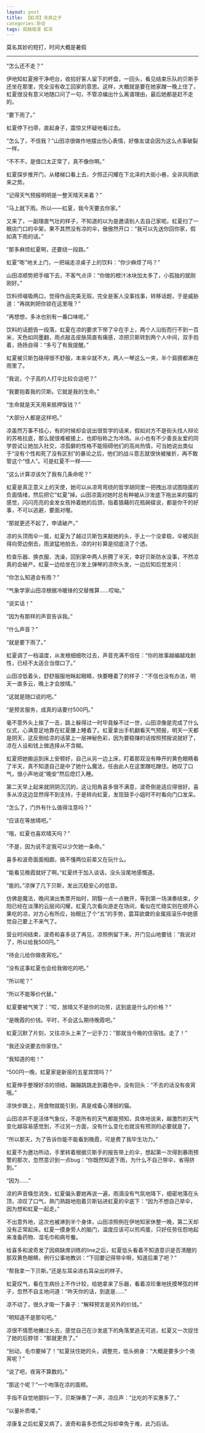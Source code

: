 ```yaml
---
layout: post
title: 【虹凉】天弃之子
categories:杂论
tags: 孤独摇滚 虹凉
---
```

莫名其妙的短打，时间大概是暑假


---


“怎么还不走？”

伊地知虹夏擦干净吧台，收拾好客人留下的杯盘，一回头，看见结束乐队的贝斯手还坐在那里，完全没有收工回家的意思。这样，大概就是要在她家蹭一晚上住了，虹夏很没有意义地随口问了一句，不管凉编出什么离谱理由，最后她都是赶不走的。

“要下雨了。”

虹夏停下扫帚，直起身子，震惊又怀疑地看过去。

“怎么了，不信我？”山田凉很做作地摆出伤心表情，好像友谊会因为这么点事破裂一样。

“不不不，是借口太正常了，真不像你啊。”

虹夏探步推开门，从楼梯口看上去，夕照正闪耀在下北泽的大街小巷，全非风雨欲来之势。

“记得天气预报明明是一整天晴天来着？”

“马上就下雨。所以——虹夏，我今天要去你家。”

又来了，一副理直气壮的样子，不知道的以为是邀请别人去自己家呢。虹夏扫了一眼店门口的伞架，果不其然没有凉的伞，傲傲然开口：“我可以先送你回你家，假如真下雨的话。”

“那多麻烦虹夏啊，还要绕一段路。”

虹夏“嘭”地关上门，一把端走凉桌子上的饮料：“你少麻烦了吗？”

山田凉顺势把手缩下去，不客气点评：“你做的橙汁冰块加太多了，小孤独的就刚刚好。”

饮料师啜吸两口，觉得作品完美无瑕，完全是客人没事找事，转移话题，于是威胁道：“再挑刺把你锁在这里哦？”

“再想想，多冰也别有一番口味呢。”

 



饮料的话题告一段落，虹夏在凉的要求下带了伞在手上，两个人沿街而行不到一百米，天色如同墨翻，雨点敲击皮肤简直有痛感，凉把贝斯转到两个人中间，双手抱着，扬扬自得：“多亏了有我提醒。”

虹夏被贝斯包硌得很不舒服，本来伞就不大，两人一琴这么一夹，半个肩膀都淋在雨里了。

“我说，个子高的人打伞比较合适吧？”

“我要抱着我的贝斯。它就是我的生命。”

“生命就是天天用来抵押饭钱？”

“大部分人都是这样吧。”

凉虽然万事不挂心，有的时候却会说出很哲学的话来，假如对方不是街头找人辩论的苏格拉底，那么就很难被接上，也即俗称之为冷场。从小也有不少善良友爱的同学尝试让她加入社交，凉孤僻的性格不能阻碍他们的高尚热情，可当她说出类似于“没有个性和死了没有区别”的暴论之后，他们的战斗意志就很快被摧折，再不敢管这个“怪人”。可是虹夏不一样——

“这么计算凉该欠了我有几条命呢？”

虹夏是真正意义上的天使，她可以从凉弯弯绕的哲学胡同里一把拽出凉试图隐匿的负面情绪，然后把它“虹夏”掉。山田凉面对她时总有种被从沙发底下拖出来的猫的感觉，闪闪亮亮的金发女孩拎着她的后颈，指着狼藉的花瓶碗碟说，都是你干的好事，不可以逃避，要面对喔。

“那就更还不起了，申请破产。”

凉的头顶雨伞一晃，虹夏为了越过贝斯包来敲她的头，手上一个没拿稳，伞被风刮得向旁边倒去，雨波猛地拍去，凉的衬衫算是彻底浇了个透。

 



检查乐器、换衣服、洗澡，回到家中两人折腾了半天，幸好贝斯防水没事，不然凉真的会破产。虹夏一边给坐在沙发上弹琴的凉吹头发，一边后知后觉发问：

“你怎么知道会有雨？”

“气象学家山田凉根据冷暖锋的交替推算……哎呦。”

“说实话！”

“因为有那样的声音告诉我。”

“什么声音？”

“就是要下雨了。”

虹夏调了一档温度，从发根细细吹过去，声音充满不信任：“你的故事越编越戏剧性，已经不太适合当借口了。”

山田凉低着头，舒舒服服地眯起眼睛，快要睡着了的样子：“不信也没有办法，明天一直多云，晚上才会放晴。”

“这就是随口说的吧。”

“是预言服务，成真的话要付500円。”

毫不意外头上挨了一击，路上躲得过一时毕竟躲不过一世，山田凉像是完成了什么仪式，心满意足地靠在虹夏腰上睡着了。虹夏拿出手机翻看天气预报，明天一天都是阴天，这反倒给凉的话蒙上一层神秘色彩，因为要稳赚的话按照预报说就好了，凉在人设和钱上做选择从不含糊。

虹夏把她搬运到床上安顿好，自己从另一边上床，盯着那双没有睁开的黄色眼睛看了半天，真不知道自己是中了她什么魔法，任由此人在这里蹭吃蹭住。她叹了口气，很小声地说“晚安”然后熄灯入睡。

 



第二天早上起来就阴阴沉沉的，这让阳角喜多很不满意，波奇倒是适应得很好。喜多从凉这边显然得不到支持，于是转向虹夏，发现鼓手小姐时不时看向门口发呆。

“怎么了，门外有什么值得注意吗？”

“应该在等放晴吧。”

“哦，虹夏也喜欢晴天吗？”

“不是，因为说不定我可以少欠她一条命。”

喜多和波奇面面相觑，搞不懂两位前辈又在玩什么。

“能看见晚霞就好了啊。”虹夏终于加入谈话，没头没尾地感慨道。

“能的。”凉弹了几下贝斯，发出沉稳安心的低音。

仿佛是魔法，晚间演出售票开始时，阴翳一点一点散开，等到第一场演奏结束，夕阳已经在淡薄的云层间闪耀，虹夏几次看向游走在场间，看似在忙碌实则在顺开心果吃的凉，对方心有所应，抬眼比了个“五”的手势，震耳欲聋的金属摇滚乐中她感觉自己要上不来气了。

营业时间结束，波奇和喜多说了再见，凉照例留下来，开门见山地要钱：“我说对了，所以给我500円。”

“待会儿给你做夜宵吃。”

“没有这事虹夏也会给我做吃的吧。”

“所以呢？”

“所以不能等价代替。”

虹夏要被气笑了：“哎，放晴又不是你的功劳，这到底是什么的价格？”

“是晚霞的价钱。平时，不会这么期待晚霞吧。”

虹夏沉默了片刻，又往凉头上来了一记手刀：“那就当今晚的住宿钱。走了！”

“我还没说要去你家住。”

“我知道的啦！”

“500円一晚，虹夏家是新宿的五星宾馆吗？”

虹夏伸手整理好凉的领结，蹦蹦跳跳走到暮色中，没有回头：“不去的话没有夜宵哦。”

凉快步跟上，用食物就能引到，真是戒备心薄弱的猫。

 



山田凉并不是活体气象仪，不是所有的天气都能预知，具体地说来，越激烈的天气变化越容易感觉到，不过另一方面，没有什么变化也就没有预测的必要就是了。

“所以那天，为了告诉你能不能看到晚霞，可是费了我毕生功力。”

虹夏不为邀功所动，手里转着根据贝斯手的报告带上的伞，想起第一次得到暴雨预警的那次，忽然意识到一点bug：“你既然知道下雨，为什么不自己带伞，省得挤到。”

“因为……”

凉的声音倏忽消失，虹夏偏头要她再说一遍，雨滴没有气氛地降下，细密地落在头顶，凉叹了口气，熟门熟路地抱着贝斯钻进虹夏的伞底下：“因为不想自己举伞，因为想和虹夏一起走。”

不出意外地，这次也被淋到半个身体，山田凉照例在伊地知家休整一晚，第二天却没有正常起床。虹夏一摸身旁人的脑门，温度应该可以煎鸡蛋，只好任劳任怨地起来准备药物、湿毛巾和病号餐。

给喜多和波奇发了因病缺席训练的line之后，虹夏低头看着不知道意识是否清醒的那双黄色眼睛，例行公事地教训：“下回要记得带伞啊，知道后果了吧？”

“帮我拿一下贝斯。”还是左耳朵进右耳朵出的样子。

虹夏叹气，看在生病份上不作计较，给她拿来了乐器，看着凉珍重地抚摸琴弦的样子，忽然不自主地问道：“昨天你的话，到底是……”

凉不动了，很久才吸一下鼻子：“解释预言是另外的价钱。”

“明知道不是那句吧。”

凉很不情愿地撇过头去，感觉自己在沙发底下的角落里逃无可逃，虹夏又一次捉住了她的后脖领：“那就更贵了。”

“别动，毛巾要掉了！”虹夏扶住她的头，调整完，低头俯身：“大概是要多少个夜宵呢？”

“说了吧，夜宵不算数的。”

“那这个呢？”一个吻落在凉的面颊。

手指不自觉地颤抖一下，贝斯弹奏了一声，凉应声：“比吃的不实惠多了。”

“以量补质喽。”

 



凉康复之后虹夏又病了，波奇和喜多恐慌之际却幸免于难，此乃后话。

